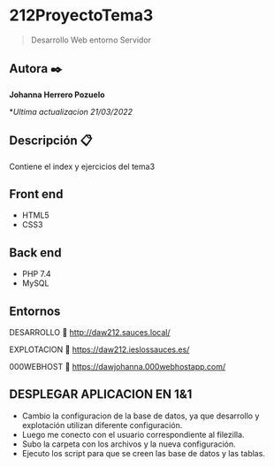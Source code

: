 # 212ProyectoTema3

> Desarrollo  Web entorno Servidor


## Autora ✒️
**Johanna Herrero Pozuelo**

**Ultima actualizacion 21/03/2022*


## Descripción 📋
Contiene el index y ejercicios del tema3

## Front end
- HTML5
- CSS3

## Back end
- PHP 7.4
- MySQL

## Entornos

DESARROLLO
:link: http://daw212.sauces.local/

EXPLOTACION
:link: https://daw212.ieslossauces.es/

000WEBHOST
:link: https://dawjohanna.000webhostapp.com/

## DESPLEGAR APLICACION EN 1&1

- Cambio la configuracion de la base de datos, ya que desarrollo y explotación utilizan diferente configuración.
- Luego me conecto con el usuario correspondiente al filezilla.
- Subo la carpeta con los archivos y la nueva configuración.
- Ejecuto los script para que se creen las base de datos y las tablas.









